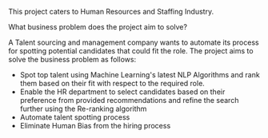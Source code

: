 This project caters to Human Resources and Staffing Industry. 


What business problem does the project aim to solve?

A Talent sourcing and management company wants to automate its process for spotting potential candidates that could fit the role. The project aims to solve the business problem as follows:
- Spot top talent using Machine Learning's latest NLP Algorithms and rank them based on their fit with respect to the required role.
- Enable the HR department to select candidates based on their preference from provided recommendations and refine the search further using the Re-ranking algorithm
- Automate talent spotting process
- Eliminate Human Bias from the hiring process
  
